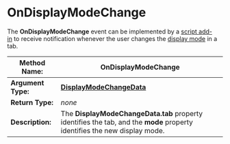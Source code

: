 # OnDisplayModeChange

The **OnDisplayModeChange** event can be implemented by a [script add-in](/Manual/scripting/script_add-ins/RAEDME.md) to receive notification whenever the user changes the [display mode](/Manual/basic_concepts/the_lister/view_modes.md) in a tab.

| **Method Name:** | OnDisplayModeChange |
| --- | --- |
| **Argument Type:** | **[DisplayModeChangeData](../scripting_objects/displaymodechangedata.md)** |
| **Return Type:** | *none* |
| **Description:** | The **DisplayModeChangeData.tab** property identifies the tab, and the **mode** property identifies the new display mode. |

